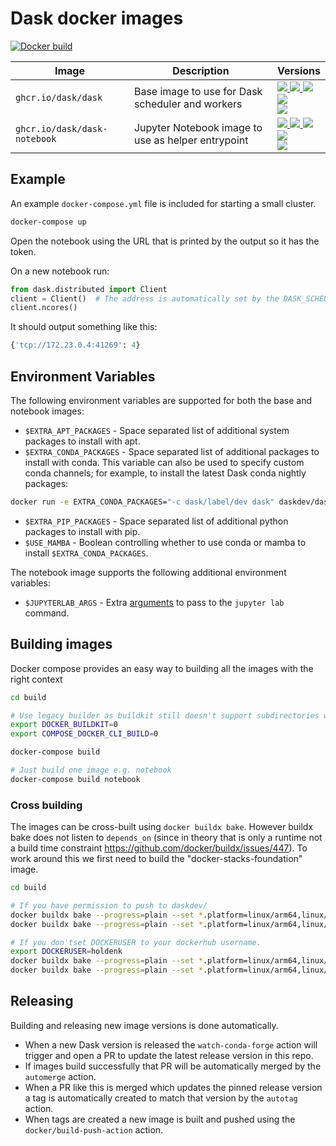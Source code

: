 # Dask docker images

[![Docker build](https://github.com/dask/dask-docker/actions/workflows/build.yml/badge.svg)](https://github.com/dask/dask-docker/actions/workflows/build.yml)

| Image  | Description | Versions |
| ------------- | ------------- | ------------- |
| `ghcr.io/dask/dask`  | Base image to use for Dask scheduler and workers  |   [![][daskdev-dask-py310-release] ![][daskdev-dask-release] ![][daskdev-dask-latest] <br /> ![][daskdev-dask-py310-release] <br /> ![][daskdev-dask-py311-release]](https://github.com/dask/dask-docker/pkgs/container/dask)  |
| `ghcr.io/dask/dask-notebook`  | Jupyter Notebook image to use as helper entrypoint  | [![][daskdev-dask-notebook-py310-release] ![][daskdev-dask-notebook-release] ![][daskdev-dask-notebook-latest] <br /> ![][daskdev-dask-notebook-py310-release] <br /> ![][daskdev-dask-notebook-py311-release]](https://github.com/dask/dask-docker/pkgs/container/dask-notebook) |

[daskdev-dask-latest]: https://img.shields.io/badge/ghcr.io%2Fdask%2Fdask-latest-blue
[daskdev-dask-release]: https://img.shields.io/badge/ghcr.io%2Fdask%2Fdask-2025.4.0-blue
[daskdev-dask-py310-release]: https://img.shields.io/badge/ghcr.io%2Fdask%2Fdask-2025.4.0--py3.10-blue
[daskdev-dask-py311-release]: https://img.shields.io/badge/ghcr.io%2Fdask%2Fdask-2025.4.0--py3.11-blue
[daskdev-dask-notebook-latest]: https://img.shields.io/badge/ghcr.io%2Fdask%2Fdask--notebook-latest-blue
[daskdev-dask-notebook-release]: https://img.shields.io/badge/ghcr.io%2Fdask%2Fdask--notebook-2025.4.0-blue
[daskdev-dask-notebook-py310-release]: https://img.shields.io/badge/ghcr.io%2Fdask%2Fdask--notebook-2025.4.0--py3.10-blue
[daskdev-dask-notebook-py311-release]: https://img.shields.io/badge/ghcr.io%2Fdask%2Fdask--notebook-2025.4.0--py3.11-blue


## Example

An example `docker-compose.yml` file is included for starting a small cluster.

```bash
docker-compose up
```

Open the notebook using the URL that is printed by the output so it has the token.

On a new notebook run:

```python
from dask.distributed import Client
client = Client()  # The address is automatically set by the DASK_SCHEDULER_ADDRESS environment variable
client.ncores()
```

It should output something like this:

```python
{'tcp://172.23.0.4:41269': 4}
```

## Environment Variables

The following environment variables are supported for both the base and notebook images:

* `$EXTRA_APT_PACKAGES` - Space separated list of additional system packages to install with apt.
* `$EXTRA_CONDA_PACKAGES` - Space separated list of additional packages to install with conda.
This variable can also be used to specify custom conda channels; for example, to install the latest Dask conda nightly packages:

```bash
docker run -e EXTRA_CONDA_PACKAGES="-c dask/label/dev dask" daskdev/dask:latest
```

* `$EXTRA_PIP_PACKAGES` - Space separated list of additional python packages to install with pip.
* `$USE_MAMBA` - Boolean controlling whether to use conda or mamba to install `$EXTRA_CONDA_PACKAGES`.

The notebook image supports the following additional environment variables:

* `$JUPYTERLAB_ARGS` - Extra [arguments](https://jupyter-notebook.readthedocs.io/en/stable/config.html) to pass to the `jupyter lab` command.


## Building images

Docker compose provides an easy way to building all the images with the right context

```bash
cd build

# Use legacy builder as buildkit still doesn't support subdirectories when building from git repos
export DOCKER_BUILDKIT=0
export COMPOSE_DOCKER_CLI_BUILD=0

docker-compose build

# Just build one image e.g. notebook
docker-compose build notebook
```

### Cross building

The images can be cross-built using `docker buildx bake`. However buildx bake does not listen to `depends_on` (since in theory that is only a runtime not a build time constraint https://github.com/docker/buildx/issues/447). To work around this we first need to build the "docker-stacks-foundation" image.

```bash
cd build

# If you have permission to push to daskdev/
docker buildx bake --progress=plain --set *.platform=linux/arm64,linux/amd64 --push docker-stacks-foundation
docker buildx bake --progress=plain --set *.platform=linux/arm64,linux/amd64 --push

# If you don'tset DOCKERUSER to your dockerhub username.
export DOCKERUSER=holdenk
docker buildx bake --progress=plain --set *.platform=linux/arm64,linux/amd64 --set docker-stacks-foundation.tags.image=${DOCKERUSER}/docker-stacks-foundation:lab-py38 --push docker-stacks-foundation
docker buildx bake --progress=plain --set *.platform=linux/arm64,linux/amd64 --set scheduler.tags=${DOCKERUSER}/dask --set worker.tags=${DOCKERUSER}/dask --set notebook.tags=${DOCKERUSER}/dask-notebook --set docker-stacks-foundation.tags=${DOCKERUSER}/docker-stacks-foundation:lab-py38 --set notebook.args.base=${DOCKERUSER} --push
```

## Releasing

Building and releasing new image versions is done automatically.

- When a new Dask version is released the `watch-conda-forge` action will trigger and open a PR to update the latest release version in this repo.
- If images build successfully that PR will be automatically merged by the `automerge` action.
- When a PR like this is merged which updates the pinned release version a tag is automatically created to match that version by the `autotag` action.
- When tags are created a new image is built and pushed using the `docker/build-push-action` action.

